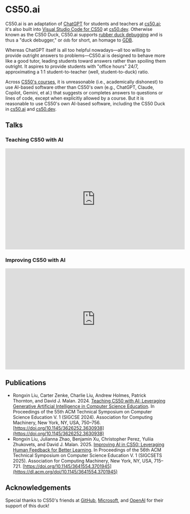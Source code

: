 # CS50.ai

CS50.ai is an adaptation of [ChatGPT](https://chatgpt.com/) for students and teachers at [cs50.ai](https://cs50.ai/); it's also built into [Visual Studio Code for CS50](https://cs50.dev/) at [cs50.dev](https://cs50.dev/). Otherwise known as the CS50 Duck, CS50.ai supports [rubber duck debugging](https://en.wikipedia.org/wiki/Rubber_duck_debugging) and is thus a "duck debugger," or `ddb` for short, an homage to [GDB](https://en.wikipedia.org/wiki/GNU_Debugger).

Whereas ChatGPT itself is all too helpful nowadays—all too willing to provide outright answers to problems—CS50.ai is designed to behave more like a good tutor, leading students toward answers rather than spoiling them outright. It aspires to provide students with "office hours" 24/7, approximating a 1:1 student-to-teacher (well, student-to-duck) ratio.

Across [CS50's courses](https://cs50.harvard.edu/x/courses/), it is unreasonable (i.e., academically dishonest) to use AI-based software other than CS50's own (e.g., ChatGPT, Claude, Copilot, Gemini, et al.) that suggests or completes answers to questions or lines of code, except when explicitly allowed by a course. But it is reasonable to use CS50's own AI-based software, including the CS50 Duck in [cs50.ai](https://cs50.ai/) and [cs50.dev](https://cs50.dev/).

## Talks 

### Teaching CS50 with AI

<iframe width="560" height="315" src="https://www.youtube.com/embed/ggshaJcOc6Y" title="YouTube video player" frameborder="0" allow="accelerometer; autoplay; clipboard-write; encrypted-media; gyroscope; picture-in-picture; web-share" referrerpolicy="strict-origin-when-cross-origin" allowfullscreen></iframe>

### Improving CS50 with AI

<iframe width="560" height="315" src="https://www.youtube.com/embed/KNUFNTj-yMQ" title="YouTube video player" frameborder="0" allow="accelerometer; autoplay; clipboard-write; encrypted-media; gyroscope; picture-in-picture; web-share" referrerpolicy="strict-origin-when-cross-origin" allowfullscreen></iframe>

## Publications

* Rongxin Liu, Carter Zenke, Charlie Liu, Andrew Holmes, Patrick Thornton, and David J. Malan. 2024. [Teaching CS50 with AI: Leveraging Generative Artificial Intelligence in Computer Science Education](https://cs.harvard.edu/malan/publications/V1fp0567-liu.pdf). In Proceedings of the 55th ACM Technical Symposium on Computer Science Education V. 1 (SIGCSE 2024). Association for Computing Machinery, New York, NY, USA, 750–756. [https://doi.org/10.1145/3626252.3630938](https://doi.org/10.1145/3626252.3630938)
* Rongxin Liu, Julianna Zhao, Benjamin Xu, Christopher Perez, Yuliia Zhukovets, and David J. Malan. 2025. [Improving AI in CS50: Leveraging Human Feedback for Better Learning](https://cs.harvard.edu/malan/publications/fp0627-liu.pdf). In Proceedings of the 56th ACM Technical Symposium on Computer Science Education V. 1 (SIGCSETS 2025). Association for Computing Machinery, New York, NY, USA, 715–721. [https://doi.org/10.1145/3641554.3701945](https://dl.acm.org/doi/10.1145/3641554.3701945)

## Acknowledgements

Special thanks to CS50's friends at [GitHub](https://github.com/), [Microsoft](https://www.microsoft.com/), and [OpenAI](https://openai.com/) for their support of this duck!

